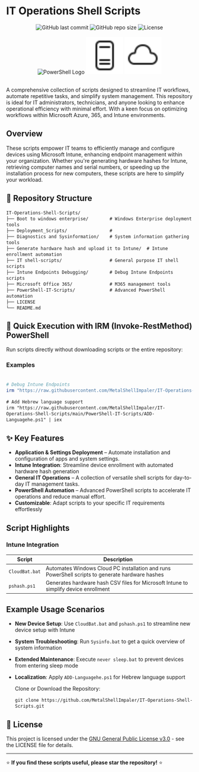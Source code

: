 # IT Operations Shell Scripts

<div align="center">
  <img src="https://img.shields.io/github/last-commit/MetalShellImpaler/IT-Operations-Shell-Scripts" alt="GitHub last commit"/>
  <img src="https://img.shields.io/github/repo-size/MetalShellImpaler/IT-Operations-Shell-Scripts" alt="GitHub repo size"/>
  <img src="https://img.shields.io/badge/License-GPL--3.0-blue.svg" alt="License"/>
  <br/><br/>
  <img src="https://raw.githubusercontent.com/PowerShell/PowerShell/master/assets/Powershell_256.png" width="100" alt="PowerShell Logo"/>
  <img src="https://raw.githubusercontent.com/microsoft/fluentui-system-icons/master/assets/Server/SVG/ic_fluent_server_20_regular.svg" width="100" alt="Server Icon"/>
  <img src="https://raw.githubusercontent.com/microsoft/fluentui-system-icons/master/assets/Cloud/SVG/ic_fluent_cloud_20_regular.svg" width="100" alt="Cloud Icon"/>
</div>

<br/>

A comprehensive collection of scripts designed to streamline IT workflows, automate repetitive tasks, and simplify system management. This repository is ideal for IT administrators, technicians, and anyone looking to enhance operational efficiency with minimal effort.
With a keen focus on optimizing workflows within Microsoft Azure, 365, and Intune environments.


##  Overview

These scripts empower IT teams to efficiently manage and configure devices using Microsoft Intune, enhancing endpoint management within your organization. Whether you're generating hardware hashes for Intune, retrieving computer names and serial numbers, or speeding up the installation process for new computers, these scripts are here to simplify your workload.

## 📁 Repository Structure

```
IT-Operations-Shell-Scripts/
├── Boot to windows enterprise/        # Windows Enterprise deployment tools
├── Deployment_Scripts/                # 
├── Diagnostics and Sysinformation/    # System information gathering tools
├── Generate hardware hash and upload it to Intune/  # Intune enrollment automation
├── IT shell-scripts/                  # General purpose IT shell scripts
├── Intune Endpoints Debugging/        # Debug Intune Endpoints scripts
├── Microsoft Office 365/              # M365 management tools
├── PowerShell-IT-Scripts/             # Advanced PowerShell automation
├── LICENSE
└── README.md
```
## 🔄 Quick Execution with IRM (Invoke-RestMethod) PowerShell

Run scripts directly without downloading scripts or the entire repository:

### Examples

```powershell

# Debug Intune Endpoints
irm "https://raw.githubusercontent.com/MetalShellImpaler/IT-Operations-Shell-Scripts/main/Intune%20Endpoints%20Debugging/Intune-Debug-CLI.ps1" | iex
```
```
# Add Hebrew language support
irm "https://raw.githubusercontent.com/MetalShellImpaler/IT-Operations-Shell-Scripts/main/PowerShell-IT-Scripts/ADD-Languagehe.ps1" | iex
```

## ✨ Key Features

- **Application & Settings Deployment** – Automate installation and configuration of apps and system settings.
- **Intune Integration**: Streamline device enrollment with automated hardware hash generation
- **General IT Operations** – A collection of versatile shell scripts for day-to-day IT management tasks.
- **PowerShell Automation** – Advanced PowerShell scripts to accelerate IT operations and reduce manual effort.
- **Customizable**: Adapt scripts to your specific IT requirements effortlessly

##  Script Highlights

### Intune Integration
| Script | Description |
|--------|-------------|
| `CloudBat.bat` | Automates Windows Cloud PC installation and runs PowerShell scripts to generate hardware hashes |
| `pshash.ps1` | Generates hardware hash CSV files for Microsoft Intune to simplify device enrollment |


##  Example Usage Scenarios

- **New Device Setup**: Use `CloudBat.bat` and `pshash.ps1` to streamline new device setup with Intune
- **System Troubleshooting**: Run `Sysinfo.bat` to get a quick overview of system information
- **Extended Maintenance**: Execute `never sleep.bat` to prevent devices from entering sleep mode
- **Localization**: Apply `ADD-Languagehe.ps1` for Hebrew language support


  Clone or Download the Repository:
   ```
   git clone https://github.com/MetalShellImpaler/IT-Operations-Shell-Scripts.git
   ```

## 📜 License

This project is licensed under the [GNU General Public License v3.0](https://www.gnu.org/licenses/gpl-3.0.en.html) - see the LICENSE file for details.

---

  ⭐ <b>If you find these scripts useful, please star the repository!</b> ⭐
</div>

